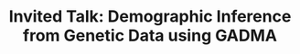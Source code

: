 ---
layout: paper
title: "Invited Talk: Demographic Inference from Genetic Data using GADMA"
conference: "Statistical and Computational Evolutionary Biology Group"
conference_url: "https://www.sib.swiss/daniel-wegmann-group"
slides: "../download/2023-04-04-GADMA_presentation_University_of_Fribourg.html"
location: Unversity of Fribourg, Fribourg, Switzerland
---